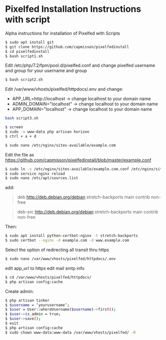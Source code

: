 # Pixelfed Installation Instructions with script

Alpha instructions for installation of Pixelfed with Scripts

```sh
$ sudo apt install git
$ git clone https://github.com/capmisson/pixelfedinstall
$ cd pixelfedinstall
$ bash script1.sh
```

Edit /etc/php/7.2/fpm/pool.d/pixelfed.conf and change pixelfed username and group for your username and group

```sh
$ bash script2.sh
```

Edit /var/www/vhosts/pixelfed/httpdocs/.env and change:
  - APP_URL=http://localhost -> change localhost to your domain name
  - ADMIN_DOMAIN="localhost" -> change localhost to your domain name
  - APP_DOMAIN="localhost" -> change localhost to your domain name

```sh
bash script3.sh
 ```
    
```sh
$ screen
$ sudo -u www-data php artisan horizon
$ ctrl + a + d
```


```sh
$ sudo nano /etc/nginx/sites-available/example.com
```

Edit the file as https://github.com/capmisson/pixelfedinstall/blob/master/example.conf

```sh
$ sudo ln -s /etc/nginx/sites-available/example.com.conf /etc/nginx/sites-enabled/
$ sudo service nginx reload
$ sudo nano /etc/apt/sources.list
```

add:
>deb http://deb.debian.org/debian stretch-backports main contrib non-free

>deb-src http://deb.debian.org/debian stretch-backports main contrib non-free

Then:
```sh
$ sudo apt install python-certbot-nginx -t stretch-backports
$ sudo certbot --nginx -d example.com -d www.example.com
```
Select the option of redirecting all transit thru https

```sh
$ sudo nano /var/www/vhosts/pixelfed/httpdocs/.env
```

edit app_url to https
edit mail smtp info

```sh
$ cd /var/www/vhosts/pixelfed/httpdocs/
$ php artisan config:cache
```
Create admin:
```sh
$ php artisan tinker
$ $username = ‘yourusername’;
$ $user = User::whereUsername($username)->first();
$ $user->is_admin = true;
$ $user->save();
$ exit
$ php artisan config:cache
$ sudo chown www-data:www-data /var/www/vhosts/pixelfed/ -R
```

